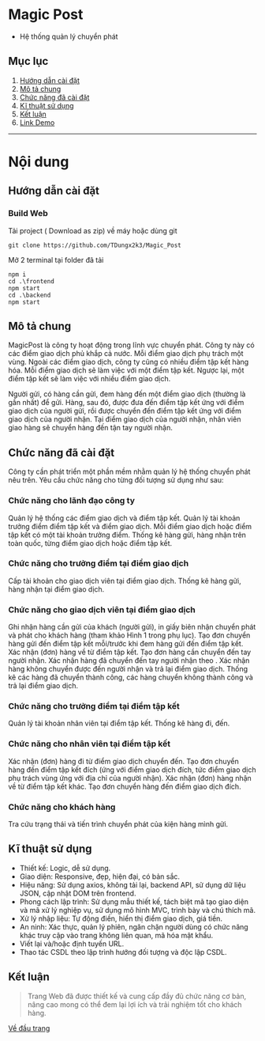 # Magic Post
- Hệ thống quản lý chuyển phát

## Mục lục
  1. [Hướng dẫn cài đặt](#hướng-dẫn-cài-đặt) 
  2. [Mô tả chung](#mô-tả-chung)
  3. [Chức năng đã cài đặt](#chức-năng-đã-cài-đặt)
  4. [Kĩ thuật sử dụng](#kĩ-thuật-sử-dụng)
  5. [Kết luận](#kết-luận)
  6. [Link Demo](https://youtu.be/hdTunhmhSyo)

---
# Nội dung

## Hướng dẫn cài đặt
  ### Build Web
  Tải project ( Download as zip) về máy hoặc dùng git
  ```
  git clone https://github.com/TDungx2k3/Magic_Post
  ```
  Mở 2 terminal tại folder đã tải 
  ```shell
  npm i
  cd .\frontend
  npm start
  cd .\backend
  npm start
  ```

  ## Mô tả chung
  MagicPost là công ty hoạt động trong lĩnh vực chuyển phát. Công ty này có các điểm giao dịch phủ khắp cả nước. Mỗi điểm giao dịch phụ trách một vùng. Ngoài các điểm giao dịch, công ty cũng có nhiều điểm tập kết hàng hóa. Mỗi điểm giao dịch sẽ làm việc với một điểm tập kết. Ngược lại, một điểm tập kết sẽ làm việc với nhiều điểm giao dịch.

  Người gửi, có hàng cần gửi, đem hàng đến một điểm giao dịch (thường là gần nhất) để gửi. Hàng, sau đó, được đưa đến điểm tập kết ứng với điểm giao dịch của người gửi, rồi được chuyển đến điểm tập kết ứng với điểm giao dịch của người nhận. Tại điểm giao dịch của người nhận, nhân viên giao hàng sẽ chuyển hàng đến tận tay người nhận.
  ## Chức năng đã cài đặt
  Công ty cần phát triển một phần mềm nhằm quản lý hệ thống chuyển phát nêu trên. Yêu cầu chức năng cho từng đối tượng sử dụng như sau:

  ### Chức năng cho lãnh đạo công ty
  Quản lý hệ thống các điểm giao dịch và điểm tập kết.
  Quản lý tài khoản trưởng điểm điểm tập kết và điểm giao dịch. Mỗi điểm giao dịch hoặc điểm tập kết có một tài khoản trưởng điểm.
  Thống kê hàng gửi, hàng nhận trên toàn quốc, từng điểm giao dịch hoặc điểm tập kết.
  ### Chức năng cho trưởng điểm tại điểm giao dịch
  Cấp tài khoản cho giao dịch viên tại điểm giao dịch.
  Thống kê hàng gửi, hàng nhận tại điểm giao dịch.
  ### Chức năng cho giao dịch viên tại điểm giao dịch
  Ghi nhận hàng cần gửi của khách (người gửi), in giấy biên nhận chuyển phát và phát cho khách hàng (tham khảo Hình 1 trong phụ lục).
  Tạo đơn chuyển hàng gửi đến điểm tập kết mỗi/trước khi đem hàng gửi đến điểm tập kết.
  Xác nhận (đơn) hàng về từ điểm tập kết.
  Tạo đơn hàng cần chuyển đến tay người nhận.
  Xác nhận hàng đã chuyển đến tay người nhận theo .
  Xác nhận hàng không chuyển được đến người nhận và trả lại điểm giao dịch.
  Thống kê các hàng đã chuyển thành công, các hàng chuyển không thành công và trả lại điểm giao dịch.
  ### Chức năng cho trưởng điểm tại điểm tập kết
  Quản lý tài khoản nhân viên tại điểm tập kết.
  Thống kê hàng đi, đến.
  ### Chức năng cho nhân viên tại điểm tập kết
  Xác nhận (đơn) hàng đi từ điểm giao dịch chuyển đến.
  Tạo đơn chuyển hàng đến điểm tập kết đích (ứng với điểm giao dịch đích, tức điểm giao dịch phụ trách vùng ứng với địa chỉ của người nhận).
  Xác nhận (đơn) hàng nhận về từ điểm tập kết khác.
  Tạo đơn chuyển hàng đến điểm giao dịch đích.
  ### Chức năng cho khách hàng
  Tra cứu trạng thái và tiến trình chuyển phát của kiện hàng mình gửi.

  ## Kĩ thuật sử dụng
  - Thiết kế: Logic, dễ sử dụng.
  - Giao diện: Responsive, đẹp, hiện đại, có bản sắc.
  - Hiệu năng: Sử dụng axios, không tải lại, backend API, sử dụng dữ liệu JSON, cập nhật DOM trên frontend.
  - Phong cách lập trình: Sử dụng mẫu thiết kế, tách biệt mã tạo giao diện và mã xử lý nghiệp vụ, sử dụng mô hình MVC, trình bày và chú thích mã.
  - Xử lý nhập liệu: Tự động điền, hiển thị điểm giao dịch, giá tiền.
  - An ninh: Xác thực, quản lý phiên, ngăn chặn người dùng có chức năng khác truy cập vào trang không liên quan, mã hóa mật khẩu.
  - Viết lại và/hoặc định tuyến URL.
  - Thao tác CSDL theo lập trình hướng đối tượng và độc lập CSDL.
  
  ## Kết luận
  > Trang Web đã được thiết kế và cung cấp đầy đủ chức năng cơ bản, nâng cao mong có thể đem lại lợi ích và trải nghiệm tốt cho khách hàng.

  [Về đầu trang](#magic-post)
